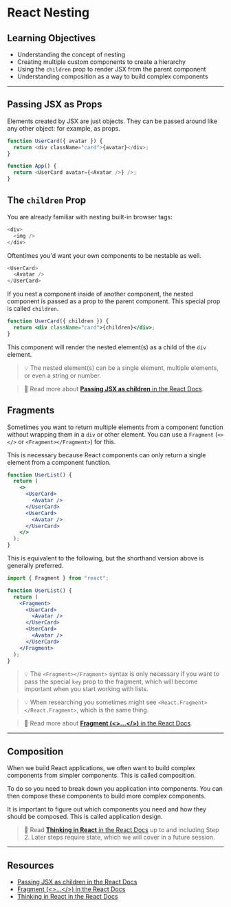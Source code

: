 # React Nesting

## Learning Objectives

- Understanding the concept of nesting
- Creating multiple custom components to create a hierarchy
- Using the `children` prop to render JSX from the parent component
- Understanding composition as a way to build complex components

---

## Passing JSX as Props

Elements created by JSX are just objects. They can be passed around like any other object: for example, as props.

```js
function UserCard({ avatar }) {
  return <div className="card">{avatar}</div>;
}
```

```js
function App() {
  return <UserCard avatar={<Avatar />} />;
}
```

## The `children` Prop

You are already familiar with nesting built-in browser tags:

```js
<div>
  <img />
</div>
```

Oftentimes you'd want your own components to be nestable as well.

```js
<UserCard>
  <Avatar />
</UserCard>
```

If you nest a component inside of another component, the nested component is passed as a prop to the parent component. This special prop is called `children`.

```jsx
function UserCard({ children }) {
  return <div className="card">{children}</div>;
}
```

This component will render the nested element(s) as a child of the `div` element.

> 💡 The nested element(s) can be a single element, multiple elements, or even a string or number.

> 📙 Read more about [**Passing JSX as children**
> in the React Docs](https://react.dev/learn/passing-props-to-a-component#passing-jsx-as-children).

## Fragments

Sometimes you want to return multiple elements from a component function without wrapping them in a `div` or other element. You can use a `Fragment` (`<></>` or `<Fragment></Fragment>`) for this.

This is necessary because React components can only return a single element from a component function.

```jsx
function UserList() {
  return (
    <>
      <UserCard>
        <Avatar />
      </UserCard>
      <UserCard>
        <Avatar />
      </UserCard>
    </>
  );
}
```

This is equivalent to the following, but the shorthand version above is generally preferred.

```jsx
import { Fragment } from "react";

function UserList() {
  return (
    <Fragment>
      <UserCard>
        <Avatar />
      </UserCard>
      <UserCard>
        <Avatar />
      </UserCard>
    </Fragment>
  );
}
```

> 💡 The `<Fragment></Fragment>` syntax is only necessary if you want to pass the special `key` prop to the fragment, which will become important when you start working with lists.

> 💡 When researching you sometimes might see `<React.Fragment></React.Fragment>`, which is the same thing.

> 📙 Read more about [**Fragment (<>...</>)**
> in the React Docs](https://react.dev/reference/react/Fragment).

---

## Composition

When we build React applications, we often want to build complex components from simpler components. This is called composition.

To do so you need to break down you application into components. You can then compose these components to build more complex components.

It is important to figure out which components you need and how they should be composed. This is called application design.

> 📙 Read [**Thinking in React**
> in the React Docs](https://react.dev/learn/thinking-in-react) up to and including Step 2. Later steps require state, which we will cover in a future session.

---

## Resources

- [Passing JSX as children in the React Docs](https://react.dev/learn/passing-props-to-a-component#passing-jsx-as-children)
- [Fragment (<>...</>) in the React Docs](https://react.dev/reference/react/Fragment)
- [Thinking in React in the React Docs](https://react.dev/learn/thinking-in-react)

